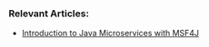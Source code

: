 ### Relevant Articles:

- [Introduction to Java Microservices with MSF4J](https://www.baeldung.com/msf4j)
